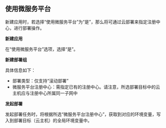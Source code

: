 ## 使用微服务平台

新建应用时，若选择“使用微服务平台”为“是”，那么将可通过云部署来指定注册中心，进行部署操作。

**新建应用**

在“使用微服务平台”选项，选择“是”。

**新建部署组**

具体信息如下：

- 部署类型：仅支持“滚动部署”
- 微服务平台注册中心：需指定已有的注册中心。请注意，所选部署目标中的云主机应与注册中心所属同一子网中

**发起部署**

发起部署任务时，将根据所选“微服务平台注册中心”，获取到对应的环境变量，写入到部署目标（云主机）的全局环境变量中。








